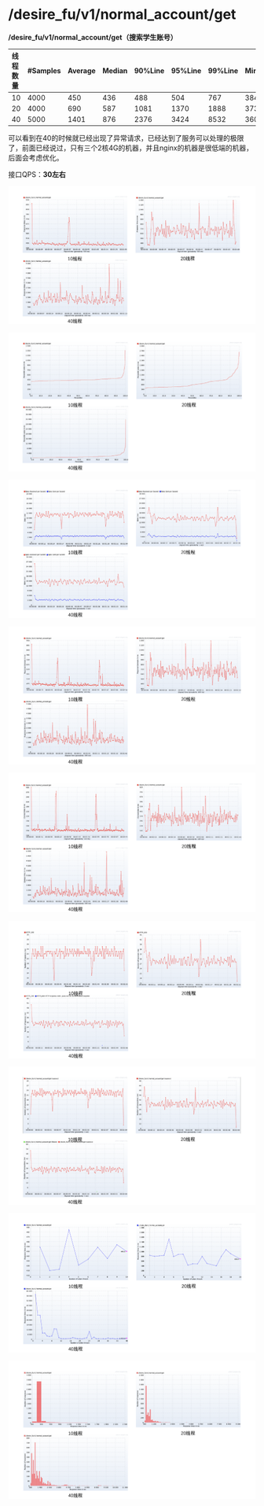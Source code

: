 # /desire\_fu/v1/normal\_account/get

**/desire\_fu/v1/normal\_account/get（搜索学生账号）**

| **线程数量** | **\#Samples** | **Average** | **Median** | **90%Line** | **95%Line** | **99%Line** | **Min** | **Max** | **Error%** |
| :--- | :--- | :--- | :--- | :--- | :--- | :--- | :--- | :--- | :--- |
| 10 | 4000 | 450 | 436 | 488 | 504 | 767 | 384 | 1466 | 0.00 |
| 20 | 4000 | 690 | 587 | 1081 | 1370 | 1888 | 373 | 8335 | 0.00 |
| 40 | 5000 | 1401 | 876 | 2376 | 3424 | 8532 | 360 | 61391 | 0.05 |

可以看到在40的时候就已经出现了异常请求，已经达到了服务可以处理的极限了，前面已经说过，只有三个2核4G的机器，并且nginx的机器是很低端的机器，后面会考虑优化。

接口QPS：**30左右**

![&#x8BF7;&#x6C42;&#x7684;&#x54CD;&#x5E94;&#x65F6;&#x95F4;&#x53D8;&#x5316;&#x8D8B;&#x52BF;&#x56FE;](../../.gitbook/assets/image%20%2867%29.png)

![&#x811A;&#x672C;&#x8FD0;&#x884C;&#x671F;&#x95F4;&#xFF0C;&#x6210;&#x529F;&#x7684;&#x8BF7;&#x6C42;&#x7684;&#x54CD;&#x5E94;&#x65F6;&#x95F4;&#x767E;&#x5206;&#x6BD4;&#x5206;&#x5E03;&#x56FE;](../../.gitbook/assets/image%20%2880%29.png)

![&#x811A;&#x672C;&#x8FD0;&#x884C;&#x671F;&#x95F4;&#xFF0C;&#x541E;&#x5410;&#x7387;&#x53D8;&#x5316;&#x8D8B;&#x52BF;&#x56FE;](../../.gitbook/assets/image%20%28113%29.png)

![&#x811A;&#x672C;&#x8FD0;&#x884C;&#x671F;&#x95F4;&#xFF0C;&#x53D1;&#x9001;&#x4E00;&#x4E2A;&#x5B8C;&#x6574;&#x7684;&#x8BF7;&#x6C42;&#x6240;&#x9700;&#x65F6;&#x95F4;&#x7684;&#x53D8;&#x5316;&#x8D8B;&#x52BF;&#x56FE;](../../.gitbook/assets/image%20%2879%29.png)

![&#x811A;&#x672C;&#x8FD0;&#x884C;&#x671F;&#x95F4;&#xFF0C;&#x4E8B;&#x52A1;&#xFF08;&#x8BF7;&#x6C42;&#xFF09;&#x5EFA;&#x7ACB;&#x8FDE;&#x63A5;&#x6240;&#x82B1;&#x8D39;&#x7684;&#x5E73;&#x5747;&#x65F6;&#x95F4;&#x53D8;&#x5316;&#x8D8B;&#x52BF;&#x56FE;](../../.gitbook/assets/image%20%2877%29.png)

![&#x811A;&#x672C;&#x8FD0;&#x884C;&#x671F;&#x95F4;&#xFF0C;&#x54CD;&#x5E94;&#x72B6;&#x6001;&#x7801;&#x7684;&#x6570;&#x91CF;&#x53D8;&#x5316;&#x8D8B;&#x52BF;&#x56FE;](../../.gitbook/assets/image%20%2875%29.png)

![&#x6BCF;&#x79D2;&#x4E8B;&#x52A1;&#x6570;&#xFF0C;&#x5373; TPS](../../.gitbook/assets/image%20%28112%29.png)

![&#x5E73;&#x5747;&#x54CD;&#x5E94;&#x65F6;&#x95F4;&#x548C;&#x7EBF;&#x7A0B;&#x6570;&#x7684;&#x5BF9;&#x5E94;&#x53D8;&#x5316;&#x66F2;&#x7EBF;](../../.gitbook/assets/image%20%28114%29.png)

![&#x54CD;&#x5E94;&#x65F6;&#x95F4;&#x5206;&#x5E03;&#x56FE;](../../.gitbook/assets/image%20%2871%29.png)

